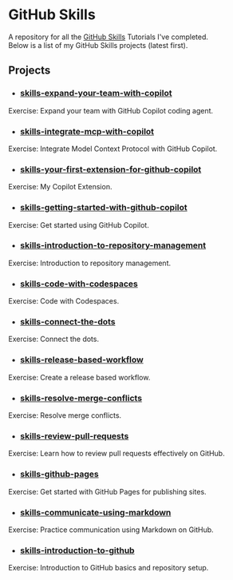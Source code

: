 # GitHub Skills

A repository for all the [GitHub Skills](https://skills.github.com/) Tutorials I've completed.  
Below is a list of my GitHub Skills projects (latest first).  

## Projects

- ### [skills-expand-your-team-with-copilot](https://github.com/mama-cailleach/skills-expand-your-team-with-copilot)
Exercise: Expand your team with GitHub Copilot coding agent.

- ### [skills-integrate-mcp-with-copilot](https://github.com/mama-cailleach/skills-integrate-mcp-with-copilot)
Exercise: Integrate Model Context Protocol with GitHub Copilot.

- ### [skills-your-first-extension-for-github-copilot](https://github.com/mama-cailleach/skills-your-first-extension-for-github-copilot)
Exercise: My Copilot Extension.

- ### [skills-getting-started-with-github-copilot](https://github.com/mama-cailleach/skills-getting-started-with-github-copilot)
Exercise: Get started using GitHub Copilot.

- ### [skills-introduction-to-repository-management](https://github.com/mama-cailleach/skills-introduction-to-repository-management)
Exercise: Introduction to repository management.

- ### [skills-code-with-codespaces](https://github.com/mama-cailleach/skills-code-with-codespaces)
Exercise: Code with Codespaces.

- ### [skills-connect-the-dots](https://github.com/mama-cailleach/skills-connect-the-dots)
Exercise: Connect the dots.

- ### [skills-release-based-workflow](https://github.com/mama-cailleach/skills-release-based-workflow)
Exercise: Create a release based workflow.

- ### [skills-resolve-merge-conflicts](https://github.com/mama-cailleach/skills-resolve-merge-conflicts)
Exercise: Resolve merge conflicts.

- ### [skills-review-pull-requests](https://github.com/mama-cailleach/skills-review-pull-requests)
Exercise: Learn how to review pull requests effectively on GitHub.

- ### [skills-github-pages](https://github.com/mama-cailleach/skills-github-pages)
Exercise: Get started with GitHub Pages for publishing sites.

- ### [skills-communicate-using-markdown](https://github.com/mama-cailleach/skills-communicate-using-markdown)
Exercise: Practice communication using Markdown on GitHub.

- ### [skills-introduction-to-github](https://github.com/mama-cailleach/skills-introduction-to-github)
Exercise: Introduction to GitHub basics and repository setup.
